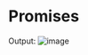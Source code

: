 # Promises

Output:
![image](https://user-images.githubusercontent.com/57618183/210928748-b070d40b-73fa-44c8-ad4f-6da74ed6ec94.png)
